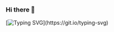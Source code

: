 ### Hi there 👋

<!--
**An-Uncreative/An-Uncreative** is a ✨ _special_ ✨ repository because its `README.md` (this file) appears on your GitHub profile.

Here are some ideas to get you started:

- 🔭 I’m currently working on ...
- 🌱 I’m currently learning ...
- 👯 I’m looking to collaborate on ...
- 🤔 I’m looking for help with ...
- 💬 Ask me about ...
- 📫 How to reach me: ...
- 😄 Pronouns: ...
- ⚡ Fun fact: ...
-->
[![Typing SVG](https://readme-typing-svg.herokuapp.com?font=Fira+Code&weight=600&pause=9&center=true&vCenter=true&multiline=true&repeat=false&width=435&height=70&lines=I'm+Oluwatise.;Welcome+to+my+world!)](https://git.io/typing-svg)
